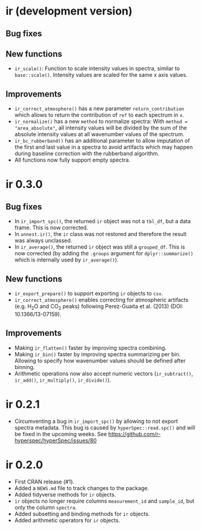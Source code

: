 # ir (development version)

## Bug fixes

## New functions

* `ir_scale()`: Function to scale intensity values in spectra, similar to `base::scale()`. Intensity values are scaled for the same x axis values.

## Improvements

* `ir_correct_atmosphere()` has a new parameter `return_contribution` which allows to return the contribution of `ref` to each spectrum in `x`.
* `ir_normalize()` has a new `method` to normalize spectra: With `method = "area_absolute"`, all intensity values will be divided by the sum of the absolute intensity values at all wavenumber values of the spectrum.
* `ir_bc_rubberband()` has an additional parameter to allow imputation of the first and last value in a spectra to avoid artifacts which may happen during baseline correction with the rubberband algorithm.
* All functions now fully support empty spectra.

# ir 0.3.0

## Bug fixes

* In `ir_import_spc()`, the returned `ir` object was not a `tbl_df`, but a data frame. This is now corrected.
* In `unnest.ir()`, the `ir` class was not restored and therefore the result was always unclassed.
* In `ir_average()`, the returned `ir` object was still a `grouped_df`. This is now corrected (by adding the `.groups` argument for `dplyr::summarize()` which is internally used by `ir_average()`).

## New functions

* `ir_export_prepare()` to support exporting `ir` objects to `csv`.
* `ir_correct_atmosphere()` enables correcting for atmospheric artifacts (e.g. H$_2$O and CO$_2$ peaks) following Perez-Guaita et al. (2013) (DOI: 10.1366/13-07159).  

## Improvements

* Making `ir_flatten()` faster by improving spectra combining.
* Making `ir_bin()` faster by improving spectra summarizing per bin. Allowing to specify how wavenumber values should be defined after binning. 
* Arithmetic operations now also accept numeric vectors (`ir_subtract()`, `ir_add()`, `ir_multiply()`, `ir_divide()`).

# ir 0.2.1

* Circumventing a bug in `ir_import_spc()` by allowing to not export spectra metadata. This bug is caused by `hyperSpec::read.spc()` and will be fixed in the upcoming weeks. See https://github.com/r-hyperspec/hyperSpec/issues/80


# ir 0.2.0

* First CRAN release (#1).
* Added a `NEWS.md` file to track changes to the package.
* Added tidyverse methods for `ir` objects.
* `ir` objects no longer require columns `measurement_id` and `sample_id`, but only the column `spectra`.
* Added subsetting and binding methods for `ir` objects.
* Added arithmetic operators for `ir` objects.
